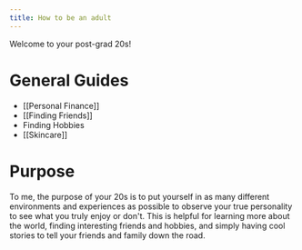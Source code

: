 ```yaml
---
title: How to be an adult
---
```


Welcome to your post-grad 20s! 

# General Guides
* [[Personal Finance]]
* [[Finding Friends]]
* Finding Hobbies
* [[Skincare]]

# Purpose
To me, the purpose of your 20s is to put yourself in as many different environments and experiences as possible to observe your true personality to see what you truly enjoy or don't. This is helpful for 
learning more about the world, finding interesting friends and hobbies, and simply having cool stories to tell your friends and family down the road.

